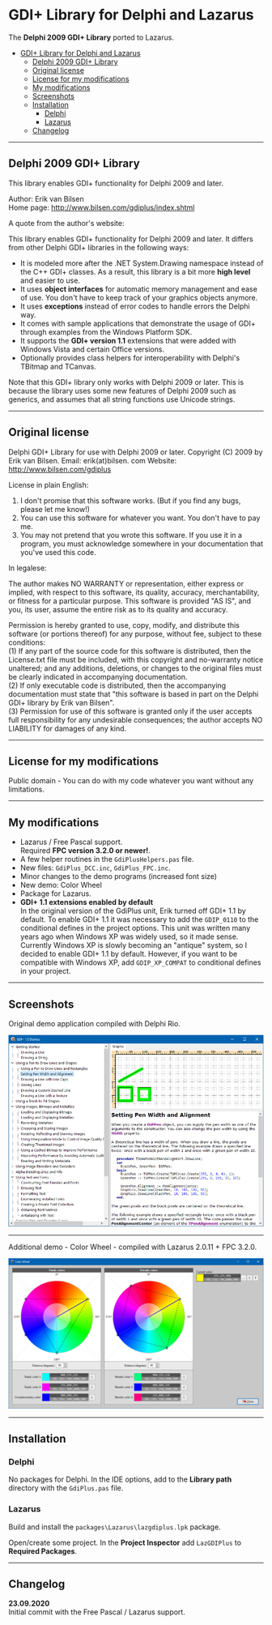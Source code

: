 
# GDI+ Library for Delphi and Lazarus

The **Delphi 2009 GDI+ Library** ported to Lazarus.

<!-- Start Document Outline -->

- [GDI+ Library for Delphi and Lazarus](#gdi-library-for-delphi-and-lazarus)
  - [Delphi 2009 GDI+ Library](#delphi-2009-gdi-library)
  - [Original license](#original-license)
  - [License for my modifications](#license-for-my-modifications)
  - [My modifications](#my-modifications)
  - [Screenshots](#screenshots)
  - [Installation](#installation)
    - [Delphi](#delphi)
    - [Lazarus](#lazarus)
  - [Changelog](#changelog)

<!-- End Document Outline -->

---

## Delphi 2009 GDI+ Library

This library enables GDI+ functionality for Delphi 2009 and later.

Author: Erik van Bilsen  
Home page: http://www.bilsen.com/gdiplus/index.shtml

A quote from the author's website:

This library enables GDI+ functionality for Delphi 2009 and later. It differs from other Delphi GDI+ libraries in the following ways:

- It is modeled more after the .NET System.Drawing namespace instead of the C++ GDI+ classes. As a result, this library is a bit more **high level** and easier to use.
- It uses **object interfaces** for automatic memory management and ease of use. You don't have to keep track of your graphics objects anymore.
- It uses **exceptions** instead of error codes to handle errors the Delphi way.
- It comes with sample applications that demonstrate the usage of GDI+ through examples from the Windows Platform SDK.
- It supports the **GDI+ version 1.1** extensions that were added with Windows Vista and certain Office versions.
- Optionally provides class helpers for interoperability with Delphi's TBitmap and TCanvas.

Note that this GDI+ library only works with Delphi 2009 or later. This is because the library uses some new features of Delphi 2009 such as generics, and assumes that all string functions use Unicode strings.

---

## Original license

Delphi GDI+ Library for use with Delphi 2009 or later.
Copyright (C) 2009 by Erik van Bilsen.
Email: erik(at)bilsen. com
Website: http://www.bilsen.com/gdiplus

License in plain English:

1. I don't promise that this software works. (But if you find any bugs,
   please let me know!)
2. You can use this software for whatever you want. You don't have to pay me.
3. You may not pretend that you wrote this software. If you use it in a program,
   you must acknowledge somewhere in your documentation that you've used this
   code.

In legalese:

The author makes NO WARRANTY or representation, either express or implied,
with respect to this software, its quality, accuracy, merchantability, or
fitness for a particular purpose.  This software is provided "AS IS", and you,
its user, assume the entire risk as to its quality and accuracy.

Permission is hereby granted to use, copy, modify, and distribute this
software (or portions thereof) for any purpose, without fee, subject to these
conditions:  
(1) If any part of the source code for this software is distributed, then the
License.txt file must be included, with this copyright and no-warranty notice
unaltered; and any additions, deletions, or changes to the original files
must be clearly indicated in accompanying documentation.  
(2) If only executable code is distributed, then the accompanying
documentation must state that "this software is based in part on the Delphi
GDI+ library by Erik van Bilsen".  
(3) Permission for use of this software is granted only if the user accepts
full responsibility for any undesirable consequences; the author accepts
NO LIABILITY for damages of any kind.

---

## License for my modifications

Public domain - You can do with my code whatever you want without any limitations.

---

## My modifications

- Lazarus / Free Pascal support.  
Required **FPC version 3.2.0 or newer!**.
- A few helper routines in the `GdiPlusHelpers.pas` file.
- New files: `GdiPlus_DCC.inc`, `GdiPlus_FPC.inc`.
- Minor changes to the demo programs (increased font size)
- New demo: Color Wheel
- Package for Lazarus.
- **GDI+ 1.1 extensions enabled by default**  
  In the original version of the GdiPlus unit, Erik turned off GDI+ 1.1 by default.
  To enable GDI+ 1.1 it was necessary to add the `GDIP_0110` to the conditional defines in the project options. This unit was written many years ago when Windows XP was widely used, so it made sense. Currently Windows XP is slowly becoming an "antique" system, so I decided to enable GDI+ 1.1 by default. However, if you want to be compatible with Windows XP, add `GDIP_XP_COMPAT` to conditional defines in your project.  

---

## Screenshots

Original demo application compiled with Delphi Rio.

![Demo compiled with Lazarus - screenshot](./img/demo1.png)

---

Additional demo - Color Wheel - compiled with Lazarus 2.0.11 + FPC 3.2.0.

![Additional demo - Color Wheel - screenshot](./img/demo2.png)


---

## Installation

### Delphi

No packages for Delphi. In the IDE options, add to the **Library path** directory with the `GdiPlus.pas` file.

### Lazarus


Build and install the `packages\Lazarus\lazgdiplus.lpk` package.

Open/create some project. In the **Project Inspector** add `LazGDIPlus` to **Required Packages**.


---

## Changelog

**23.09.2020**  
Initial commit with the Free Pascal / Lazarus support.
